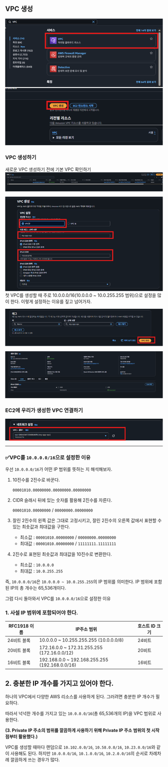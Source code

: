 ## VPC 생성
![img.png](img/img.png)  
![img_1.png](img/img_1.png)  
  
### VPC 생성하기
새로운 VPC 생성하기 전에 기본 VPC 확인하기
![img_2.png](img/img_2.png)  

  ![img_3.png](img/img_3.png)
  첫 VPC를 생성할 때 주로 10.0.0.0/16(10.0.0.0 ~ 10.0.255.255 범위)으로 설정을 많이 한다. 이렇게 설정하는 이유를 짚고 넘어가자.  
  
![img_4.png](img/img_4.png)  

![img_5.png](img/img_5.png)  
  
### EC2에 우리가 생성한 VPC 연결하기
![img_6.png](img/img_6.png)

---

### ✅VPC를 `10.0.0.0/16`으로 설정한 이유

우선 `10.0.0.0/16`가 어떤 IP 범위를 뜻하는 지 해석해보자.

1. 10진수를 2진수로 바꾼다.

   `00001010.00000000.00000000.00000000`

2. CIDR 슬래시 뒤에 있는 숫자를 활용해 2진수를 자른다.

   `00001010.00000000` / `00000000.00000000`

3. 잘린 2진수의 왼쪽 값은 그대로 고정시키고, 잘린 2진수의 오른쪽 값에서 표현할 수 있는 최솟값과 최대값을 구한다.
    - 최소값 : `00001010.00000000` / `00000000.00000000`
    - 최대값 : `00001010.00000000` / `11111111.11111111`

4. 2진수로 표현된 최솟값과 최대값을 10진수로 변환한다.
    - 최소값 : `10.0.0.0`
    - 최대값 : `10.0.255.255`


즉, `10.0.0.0/16`은 `10.0.0.0 ~ 10.0.255.255`의 IP 범위를 의미한다. IP 범위에 포함된 IP의 총 개수는 65,536개이다.  

그럼 다시 돌아와서 VPC를 `10.0.0.0/16`으로 설정한 이유
### 1. **사설 IP 범위에 포함되어야 한다.**  

| RFC1918 이름 | IP주소 범위 | 호스트 ID 크기 |
| --- | --- | --- |
| 24비트 블록 | 10.0.0.0 ~ 10.255.255.255 (10.0.0.0/8) | 24비트 |
| 20비트 블록 | 172.16.0.0 ~ 172.31.255.255 (172.16.0.0/12) | 20비트 |
| 16비트 블록 | 192.168.0.0 ~ 192.168.255.255 (192.168.0.0/16) | 16비트 |

## 2. **충분한 IP 개수를 가지고 있어야 한다.**

   하나의 VPC에서 다양한 AWS 리소스를 사용하게 된다. 그러려면 충분한 IP 개수가 필요하다.

   따라서 넉넉한 개수를 가지고 있는 `10.0.0.0/16`(총 65,536개의 IP)을 VPC 범위로 사용한다.

**(3. Private IP 주소의 범위를 깔끔하게 사용하기 위해 Private IP 주소 범위의 첫 시작점부터 활용했다.)**

VPC를 생성할 때마다 랜덤으로 `10.102.0.0/16`, `10.58.0.0/16`, `10.23.0.0/16`와 같이 사용해도 된다. 하지만 `10.0.0.0/16`, `10.1.0.0/16`, `10.2.0.0/16`의 순서로 차례차례 깔끔하게 쓰는 경우가 많다.